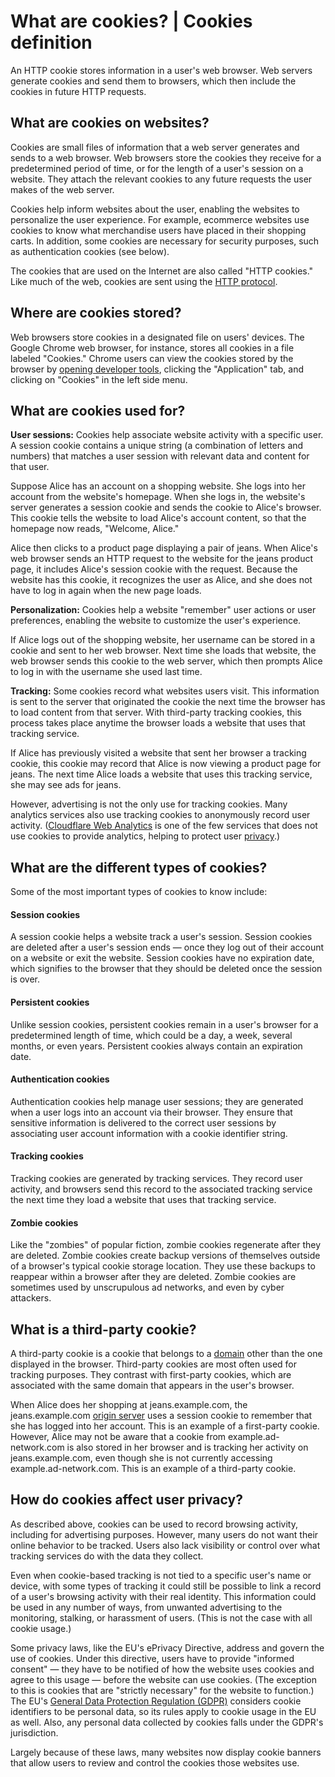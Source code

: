 # What are cookies? | Cookies definition

An HTTP cookie stores information in a user's web browser. Web servers generate cookies and send them to browsers, which then include the cookies in future HTTP requests.

## What are cookies on websites?

Cookies are small files of information that a web server generates and sends to a web browser. Web browsers store the cookies they receive for a predetermined period of time, or for the length of a user's session on a website. They attach the relevant cookies to any future requests the user makes of the web server.

Cookies help inform websites about the user, enabling the websites to personalize the user experience. For example, ecommerce websites use cookies to know what merchandise users have placed in their shopping carts. In addition, some cookies are necessary for security purposes, such as authentication cookies (see below).

The cookies that are used on the Internet are also called "HTTP cookies." Like much of the web, cookies are sent using the [HTTP protocol](https://www.cloudflare.com/learning/ddos/glossary/hypertext-transfer-protocol-http/).

## Where are cookies stored?

Web browsers store cookies in a designated file on users' devices. The Google Chrome web browser, for instance, stores all cookies in a file labeled "Cookies." Chrome users can view the cookies stored by the browser by [opening developer tools](https://developers.google.com/web/tools/chrome-devtools/open), clicking the "Application" tab, and clicking on "Cookies" in the left side menu.

## What are cookies used for?

**User sessions:** Cookies help associate website activity with a specific user. A session cookie contains a unique string (a combination of letters and numbers) that matches a user session with relevant data and content for that user.

Suppose Alice has an account on a shopping website. She logs into her account from the website's homepage. When she logs in, the website's server generates a session cookie and sends the cookie to Alice's browser. This cookie tells the website to load Alice's account content, so that the homepage now reads, "Welcome, Alice."

Alice then clicks to a product page displaying a pair of jeans. When Alice's web browser sends an HTTP request to the website for the jeans product page, it includes Alice's session cookie with the request. Because the website has this cookie, it recognizes the user as Alice, and she does not have to log in again when the new page loads.

**Personalization:** Cookies help a website "remember" user actions or user preferences, enabling the website to customize the user's experience.

If Alice logs out of the shopping website, her username can be stored in a cookie and sent to her web browser. Next time she loads that website, the web browser sends this cookie to the web server, which then prompts Alice to log in with the username she used last time.

**Tracking:** Some cookies record what websites users visit. This information is sent to the server that originated the cookie the next time the browser has to load content from that server. With third-party tracking cookies, this process takes place anytime the browser loads a website that uses that tracking service.

If Alice has previously visited a website that sent her browser a tracking cookie, this cookie may record that Alice is now viewing a product page for jeans. The next time Alice loads a website that uses this tracking service, she may see ads for jeans.

However, advertising is not the only use for tracking cookies. Many analytics services also use tracking cookies to anonymously record user activity. ([Cloudflare Web Analytics](https://www.cloudflare.com/web-analytics/) is one of the few services that does not use cookies to provide analytics, helping to protect user [privacy](https://www.cloudflare.com/learning/privacy/what-is-data-privacy/).)

## What are the different types of cookies?

Some of the most important types of cookies to know include:

#### Session cookies

A session cookie helps a website track a user's session. Session cookies are deleted after a user's session ends — once they log out of their account on a website or exit the website. Session cookies have no expiration date, which signifies to the browser that they should be deleted once the session is over.

#### Persistent cookies

Unlike session cookies, persistent cookies remain in a user's browser for a predetermined length of time, which could be a day, a week, several months, or even years. Persistent cookies always contain an expiration date.

#### Authentication cookies

Authentication cookies help manage user sessions; they are generated when a user logs into an account via their browser. They ensure that sensitive information is delivered to the correct user sessions by associating user account information with a cookie identifier string.

#### Tracking cookies

Tracking cookies are generated by tracking services. They record user activity, and browsers send this record to the associated tracking service the next time they load a website that uses that tracking service.

#### Zombie cookies

Like the "zombies" of popular fiction, zombie cookies regenerate after they are deleted. Zombie cookies create backup versions of themselves outside of a browser's typical cookie storage location. They use these backups to reappear within a browser after they are deleted. Zombie cookies are sometimes used by unscrupulous ad networks, and even by cyber attackers.

## What is a third-party cookie?

A third-party cookie is a cookie that belongs to a [domain](https://www.cloudflare.com/learning/dns/glossary/what-is-a-domain-name/) other than the one displayed in the browser. Third-party cookies are most often used for tracking purposes. They contrast with first-party cookies, which are associated with the same domain that appears in the user's browser.

When Alice does her shopping at jeans.example.com, the jeans.example.com [origin server](https://www.cloudflare.com/learning/cdn/glossary/origin-server/) uses a session cookie to remember that she has logged into her account. This is an example of a first-party cookie. However, Alice may not be aware that a cookie from example.ad-network.com is also stored in her browser and is tracking her activity on jeans.example.com, even though she is not currently accessing example.ad-network.com. This is an example of a third-party cookie.

## How do cookies affect user privacy?

As described above, cookies can be used to record browsing activity, including for advertising purposes. However, many users do not want their online behavior to be tracked. Users also lack visibility or control over what tracking services do with the data they collect.

Even when cookie-based tracking is not tied to a specific user's name or device, with some types of tracking it could still be possible to link a record of a user's browsing activity with their real identity. This information could be used in any number of ways, from unwanted advertising to the monitoring, stalking, or harassment of users. (This is not the case with all cookie usage.)

Some privacy laws, like the EU's ePrivacy Directive, address and govern the use of cookies. Under this directive, users have to provide "informed consent" — they have to be notified of how the website uses cookies and agree to this usage — before the website can use cookies. (The exception to this is cookies that are "strictly necessary" for the website to function.) The EU's [General Data Protection Regulation (GDPR)](https://www.cloudflare.com/learning/privacy/what-is-the-gdpr/) considers cookie identifiers to be personal data, so its rules apply to cookie usage in the EU as well. Also, any personal data collected by cookies falls under the GDPR's jurisdiction.

Largely because of these laws, many websites now display cookie banners that allow users to review and control the cookies those websites use.